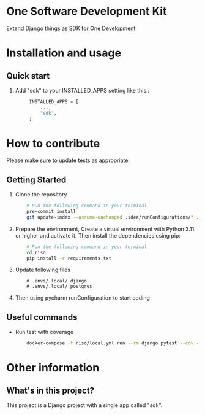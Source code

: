 One Software Development Kit
=====

Extend Django things as SDK for One Development


Installation and usage
======================

Quick start
-----------

1. Add "sdk" to your INSTALLED_APPS setting like this::

   ``` python
        INSTALLED_APPS = [
            ...,
            "sdk",
        ]
    ```

How to contribute
=================

Please make sure to update tests as appropriate.

Getting Started
---------------

1. Clone the repository

    ``` bash
        # Run the following command in your terminal
        pre-commit install
        git update-index --assume-unchanged .idea/runConfigurations/* .idea/riso.iml
    ```


2. Prepare the environment, Create a virtual environment with Python 3.11 or higher and activate it. Then install the
   dependencies using pip:

    ``` bash
        # Run the following command in your terminal
        cd riso
        pip install -r requirements.txt
    ```

3. Update following files

    ```
        # .envs/.local/.django
        # .envs/.local/.postgres
    ```

4. Then using pycharm runConfiguration to start coding

Useful commands
---------------

- Run test with coverage

    ``` bash
        docker-compose -f riso/local.yml run --rm django pytest --cov --cov-report term-missing --cov-report html
    ```

Other information
=================

What's in this project?
-----------------------

This project is a Django project with a single app called "sdk".
